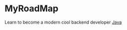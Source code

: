 # MyRoadMap
Learn to become a modern cool backend developer
[Java](https://github.com/Xiaogengenme/MyRoadMap/blob/main/Java.md)
